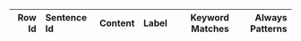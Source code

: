 | Row Id | Sentence Id      | Content | Label        | Keyword Matches | Always Patterns |
| ---:   | :---             |   :----:|         ---: |            ---: |            ---: |
